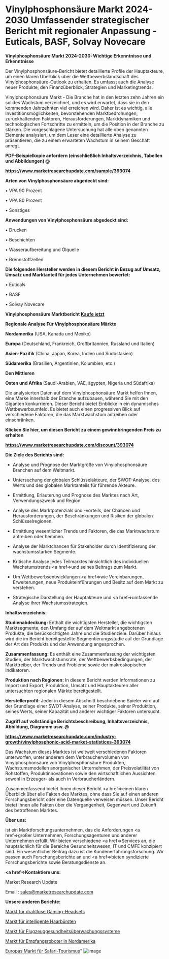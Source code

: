 # Vinylphosphonsäure Markt 2024-2030 Umfassender strategischer Bericht mit regionaler Anpassung - Euticals, BASF, Solvay Novecare

<strong>Vinylphosphonsäure Markt 2024-2030: Wichtige Erkenntnisse und Erkenntnisse</strong>

Der Vinylphosphonsäure-Bericht bietet detaillierte Profile der Hauptakteure, um einen klaren Überblick über die Wettbewerbslandschaft des Vinylphosphonsäure-Outlook zu erhalten. Es umfasst auch die Analyse neuer Produkte, den Finanzüberblick, Strategien und Marketingtrends.

Vinylphosphonsäure Markt - Die Branche hat in den letzten zehn Jahren ein solides Wachstum verzeichnet, und es wird erwartet, dass sie in den kommenden Jahrzehnten viel erreichen wird. Daher ist es wichtig, alle Investitionsmöglichkeiten, bevorstehenden Marktbedrohungen, zurückhaltenden Faktoren, Herausforderungen, Marktdynamiken und technologischen Fortschritte zu ermitteln, um die Position in der Branche zu stärken. Die vorgeschlagene Untersuchung hat alle oben genannten Elemente analysiert, um dem Leser eine detaillierte Analyse zu präsentieren, die zu einem erwarteten Wachstum in seinem Geschäft anregt.



<strong><b>PDF-Beispielkopie anfordern (einschließlich Inhaltsverzeichnis, Tabellen und Abbildungen) @ </b></strong>

<strong><a href=https://www.marketresearchupdate.com/sample/393074>

<strong>https://www.marketresearchupdate.com/sample/393074</u></a></strong></strong>



<strong>Arten von Vinylphosphonsäure abgedeckt sind:</strong>

• VPA 90 Prozent

• VPA 80 Prozent

• Sonstiges



<strong>Anwendungen von Vinylphosphonsäure abgedeckt sind:</strong>

• Drucken

• Beschichten

• Wasseraufbereitung und Ölquelle

• Brennstoffzellen



<strong>Die folgenden Hersteller werden in diesem Bericht in Bezug auf Umsatz, Umsatz und Marktanteil für jedes Unternehmen bewertet:</strong>

• Euticals

• BASF

• Solvay Novecare



<strong>Vinylphosphonsäure Marktbericht <a href=https://www.marketresearchupdate.com/buynow/393074>Kaufe jetzt</a></strong>



<strong>Regionale Analyse Für Vinylphosphonsäure Märkte</strong>



<strong>Nordamerika</strong> (USA, Kanada und Mexiko)



<strong>Europa</strong> (Deutschland, Frankreich, Großbritannien, Russland und Italien)



<strong>Asien-Pazifik</strong> (China, Japan, Korea, Indien und Südostasien)



<strong>Südamerika</strong> (Brasilien, Argentinien, Kolumbien, etc.)



<strong>Den Mittleren</strong> 

<strong>Osten und Afrika</strong> (Saudi-Arabien, VAE, ägypten, Nigeria und Südafrika)

Die analysierten Daten auf dem Vinylphosphonsäure Markt helfen Ihnen, eine Marke innerhalb der Branche aufzubauen, während Sie mit den Giganten konkurrieren. Dieser Bericht bietet Einblicke in ein dynamisches Wettbewerbsumfeld. Es bietet auch einen progressiven Blick auf verschiedene Faktoren, die das Marktwachstum antreiben oder einschränken.



<strong>Klicken Sie hier, um diesen Bericht zu einem gewinnbringenden Preis zu erhalten
</strong>

<strong><a href=https://www.marketresearchupdate.com/discount/393074>https://www.marketresearchupdate.com/discount/393074</b></u></strong></a>



<strong>Die Ziele des Berichts sind:</strong>

- Analyse und Prognose der Marktgröße von Vinylphosphonsäure Branchen auf dem Weltmarkt.

- Untersuchung der globalen Schlüsselakteure, der SWOT-Analyse, des Werts und des globalen Marktanteils für führende Akteure.

- Ermittlung, Erläuterung und Prognose des Marktes nach Art, Verwendungszweck und Region.

- Analyse des Marktpotenzials und -vorteils, der Chancen und Herausforderungen, der Beschränkungen und Risiken der globalen Schlüsselregionen.

- Ermittlung wesentlicher Trends und Faktoren, die das Marktwachstum antreiben oder hemmen.

- Analyse der Marktchancen für Stakeholder durch Identifizierung der wachstumsstarken Segmente.

- Kritische Analyse jedes Teilmarktes hinsichtlich des individuellen Wachstumstrends <a href=>und</a> seines Beitrags zum Markt.

- Um Wettbewerbsentwicklungen <a href=>wie</a> Vereinbarungen, Erweiterungen, neue Produkteinführungen und Besitz auf dem Markt zu verstehen.

- Strategische Darstellung der Hauptakteure und <a href=>umfas</a>sende Analyse ihrer Wachstumsstrategien.



<strong>Inhaltsverzeichnis:</strong>



<strong>Studienabdeckung:</strong> Enthält die wichtigsten Hersteller, die wichtigsten Marktsegmente, den Umfang der auf dem Weltmarkt angebotenen Produkte, die berücksichtigten Jahre und die Studienziele. Darüber hinaus wird die im Bericht bereitgestellte Segmentierungsstudie auf der Grundlage der Art des Produkts und der Anwendung angesprochen.



<strong>Zusammenfassung:</strong> Es enthält eine Zusammenfassung der wichtigsten Studien, der Marktwachstumsrate, der Wettbewerbsbedingungen, der Markttreiber, der Trends und Probleme sowie der makroskopischen Indikatoren.



<strong>Produktion nach Regionen:</strong> In diesem Bericht werden Informationen zu Import und Export, Produktion, Umsatz und Hauptakteuren aller untersuchten regionalen Märkte bereitgestellt.



<strong>Herstellerprofil:</strong> Jeder in diesem Abschnitt beschriebene Spieler wird auf der Grundlage einer SWOT-Analyse, seiner Produkte, seiner Produktion, seines Werts, seiner Kapazität und anderer wichtiger Faktoren untersucht.



<strong><b>Zugriff auf vollständige Berichtsbeschreibung, Inhaltsverzeichnis, Abbildung, Diagramm usw. @ </b></strong>

<strong><a href=https://www.marketresearchupdate.com/industry-growth/vinylphosphonic-acid-market-statistices-393074>https://www.marketresearchupdate.com/industry-growth/vinylphosphonic-acid-market-statistices-393074</a></strong>

Das Wachstum dieses Marktes ist weltweit verschiedenen Faktoren unterworfen, unter anderem dem Verbrauchervolumen von Vinylphosphonsäure von Vinylphosphonsäure Produkten, Wachstumsmodellen anorganischer Unternehmen, der Preisvolatilität von Rohstoffen, Produktinnovationen sowie den wirtschaftlichen Aussichten sowohl in Erzeuger- als auch in Verbraucherländern.

Zusammenfassend bietet Ihnen dieser Bericht <a href=>einen</a> klaren Überblick über alle Fakten des Marktes, ohne dass Sie auf einen anderen Forschungsbericht oder eine Datenquelle verweisen müssen. Unser Bericht bietet Ihnen alle Fakten über die Vergangenheit, Gegenwart und Zukunft des betroffenen Marktes.



<strong>Über uns:</strong>

 ist ein Marktforschungsunternehmen, das die Anforderungen <a href=>großer</a> Unternehmen, Forschungsagenturen und anderer Unternehmen erfüllt. Wir bieten verschiedene <a href=>Services</a> an, die hauptsächlich für die Bereiche Gesundheitswesen, IT und CMFE konzipiert sind. Ein wesentlicher Beitrag dazu ist die Kundenerfahrungsforschung. Wir passen auch Forschungsberichte an und <a href=>bieten</a> syndizierte Forschungsberichte sowie Beratungsdienste an.



<strong><a href=>Kontaktiere uns:</a></strong>

Market Research Update

Email : sales@marketresearchupdate.com



<strong>Unsere anderen Berichte:</strong>

<a href=https://www.linkedin.com/pulse/wireless-gaming-headset-market-2023-latest-trending>Markt für drahtlose Gaming-Headsets</a>

<a href=https://www.linkedin.com/pulse/smart-hairbrush-market-analysis-segment-region>Markt für intelligente Haarbürsten</a>

<a href=https://www.linkedin.com/pulse/aircraft-health-monitoring-systems-market-outlooks>Markt für Flugzeuggesundheitsüberwachungssysteme</a>

<a href=https://www.linkedin.com/pulse/north-america-reception-robots-market-size-growth>Markt für Empfangsroboter in Nordamerika</a>

<a href=https://www.linkedin.com/pulse/europe-safari-tourism-market-size-incredible-ripsf/>Europas Markt für Safari-Tourismus</a>"
![image](https://github.com/Gayatrikarjule/Market-Analysis-360/assets/97346546/170faaf1-fc14-48ef-81b9-25f76141a005)
